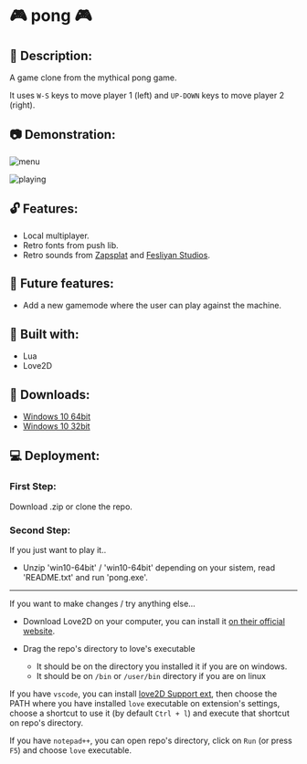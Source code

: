 # :video_game: pong :video_game:

## :raised_hands: Description:

A game clone from the mythical pong game. 

It uses `W-S` keys to move player 1 (left) and `UP-DOWN` keys to move player 2 (right).  

## :camera: Demonstration:

![menu](https://github.com/galobponce/pong/blob/main/src/images/menu.png)

![playing](https://github.com/galobponce/pong/blob/main/src/images/play.png)

## :unlock: Features:

  - Local multiplayer. 
  - Retro fonts from push lib.
  - Retro sounds from [Zapsplat](https://www.zapsplat.com/) and [Fesliyan Studios](https://www.fesliyanstudios.com/).

## :closed_lock_with_key: Future features:

  - Add a new gamemode where the user can play against the machine.

## :wrench: Built with:

  - Lua
  - Love2D

## :floppy_disk: Downloads:

  - [Windows 10 64bit](https://github.com/galobponce/pong/tree/main/downloads/win10-64bit)
  - [Windows 10 32bit](https://github.com/galobponce/pong/tree/main/downloads/win10-32bit)

## :computer: Deployment:

  ### First Step:
  
  Download .zip or clone the repo.

  ### Second Step:

  If you just want to play it..

  - Unzip 'win10-64bit' / 'win10-64bit' depending on your sistem, read 'README.txt' and run 'pong.exe'.

  <hr>

  If you want to make changes / try anything else...

  - Download Love2D on your computer, you can install it [on their official website](https://love2d.org/).

  - Drag the repo's directory to love's executable 
    - It should be on the directory you installed it if you are on windows.
    - It should be on `/bin` or `/user/bin` directory if you are on linux 

  If you have `vscode`, you can install [love2D Support ext](https://marketplace.visualstudio.com/items?itemName=pixelbyte-studios.pixelbyte-love2d), then choose the PATH where you have installed `love` executable on extension's settings, choose a shortcut to use it (by default `Ctrl + l`) and execute that shortcut on repo's directory.
  
  If you have `notepad++`, you can open repo's directory, click on `Run` (or press `F5`) and choose `love` executable.
